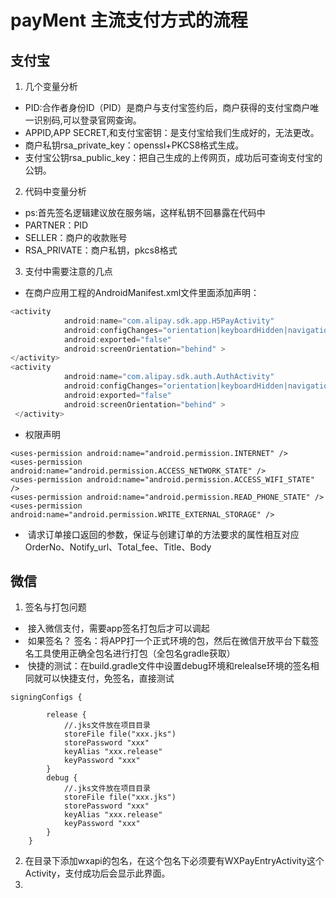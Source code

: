 # payMent 主流支付方式的流程
## 支付宝
1. 几个变量分析
  * PID:合作者身份ID（PID）是商户与支付宝签约后，商户获得的支付宝商户唯一识别码,可以登录官网查询。
  * APPID,APP SECRET,和支付宝密钥：是支付宝给我们生成好的，无法更改。
  * 商户私钥rsa_private_key：openssl+PKCS8格式生成。
  * 支付宝公钥rsa_public_key：把自己生成的上传网页，成功后可查询支付宝的公钥。
2. 代码中变量分析
  * ps:首先签名逻辑建议放在服务端，这样私钥不回暴露在代码中
  * PARTNER：PID
  * SELLER：商户的收款账号
  * RSA_PRIVATE：商户私钥，pkcs8格式
3. 支付中需要注意的几点
  * 在商户应用工程的AndroidManifest.xml文件里面添加声明：
``` javascript
<activity
            android:name="com.alipay.sdk.app.H5PayActivity"
            android:configChanges="orientation|keyboardHidden|navigation"
            android:exported="false"
            android:screenOrientation="behind" >
</activity>
<activity
            android:name="com.alipay.sdk.auth.AuthActivity"
            android:configChanges="orientation|keyboardHidden|navigation"
            android:exported="false"
            android:screenOrientation="behind" >
 </activity> 
 ```
  * 权限声明
 ```
 <uses-permission android:name="android.permission.INTERNET" />
<uses-permission android:name="android.permission.ACCESS_NETWORK_STATE" />
<uses-permission android:name="android.permission.ACCESS_WIFI_STATE" />
<uses-permission android:name="android.permission.READ_PHONE_STATE" />
<uses-permission android:name="android.permission.WRITE_EXTERNAL_STORAGE" /> 
```
*  请求订单接口返回的参数，保证与创建订单的方法要求的属性相互对应
OrderNo、Notify_url、Total_fee、Title、Body

## 微信
1. 签名与打包问题
*  接入微信支付，需要app签名打包后才可以调起
*  如果签名？ 签名：将APP打一个正式环境的包，然后在微信开放平台下载签名工具使用正确全包名进行打包（全包名gradle获取）
*  快捷的测试：在build.gradle文件中设置debug环境和relealse环境的签名相同就可以快捷支付，免签名，直接测试
```
signingConfigs {

        release {
            //.jks文件放在项目目录
            storeFile file("xxx.jks")
            storePassword "xxx"
            keyAlias "xxx.release"
            keyPassword "xxx"
        }
        debug {
            //.jks文件放在项目目录
            storeFile file("xxx.jks")
            storePassword "xxx"
            keyAlias "xxx.release"
            keyPassword "xxx"
        }
    }
 ```
 2. 在目录下添加wxapi的包名，在这个包名下必须要有WXPayEntryActivity这个Activity，支付成功后会显示此界面。
 3. 
